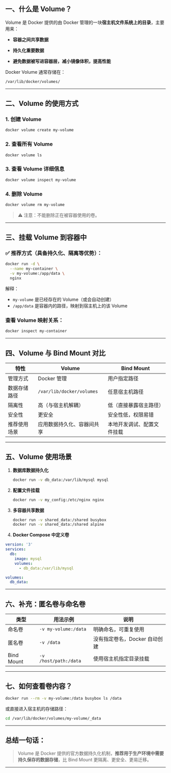 ## 一、什么是 Volume？

Volume 是 Docker 提供的由 Docker 管理的一块**宿主机文件系统上的目录**，主要用来：

-   **容器之间共享数据**
    
-   **持久化重要数据**
    
-   **避免数据被写进容器层，减小镜像体积，提高性能**
    

Docker Volume 通常存储在：

```bash
/var/lib/docker/volumes/
```

---

## 二、Volume 的使用方式

### 1\. 创建 Volume

```bash
docker volume create my-volume
```

### 2\. 查看所有 Volume

```bash
docker volume ls
```

### 3\. 查看 Volume 详细信息

```bash
docker volume inspect my-volume

```
### 4\. 删除 Volume

```bash
docker volume rm my-volume
```

> ⚠️ 注意：不能删除正在被容器使用的卷。

---

## 三、挂载 Volume 到容器中

### ✅ 推荐方式（具备持久化、隔离等优势）：

```bash
docker run -d \
  --name my-container \
  -v my-volume:/app/data \
  nginx
```

解释：

-   `my-volume` 是已经存在的 Volume（或会自动创建）
-   `/app/data` 是容器内的路径，映射到宿主机上的该 Volume
    

### 查看 Volume 映射关系：

```bash
docker inspect my-container
```

---

## 四、Volume 与 Bind Mount 对比

| 特性     | Volume                    | Bind Mount    |
| ------ | ------------------------- | ------------- |
| 管理方式   | Docker 管理                 | 用户指定路径        |
| 数据存储路径 | `/var/lib/docker/volumes` | 任意宿主机路径       |
| 隔离性    | 高（与宿主机解耦）                 | 低（直接暴露宿主路径）   |
| 安全性    | 更安全                       | 安全性低，权限易错     |
| 推荐使用场景 | 应用数据持久化、容器间共享             | 本地开发调试、配置文件挂载 |

---

## 五、Volume 使用场景

1.  **数据库数据持久化**
    
    ```bash
    docker run -v db_data:/var/lib/mysql mysql
    ```
    
2.  **配置文件挂载**
    
    ```bash
    docker run -v my_config:/etc/nginx nginx
    ```
    
3.  **多容器共享数据**
    
    ```bash
    docker run -v shared_data:/shared busybox
    docker run -v shared_data:/shared alpine
    ```
    
4.  **Docker Compose 中定义卷**
    

```yaml
version: '3'
services:
  db:
    image: mysql
    volumes:
      - db_data:/var/lib/mysql

volumes:
  db_data:
```

---

## 六、补充：匿名卷与命名卷

| 类型 | 用法示例 | 说明 |
| --- | --- | --- |
| 命名卷 | `-v my-volume:/data` | 明确命名，可重复使用 |
| 匿名卷 | `-v /data` | 没有指定卷名，Docker 自动创建 |
| Bind Mount | `-v /host/path:/data` | 使用宿主机指定目录挂载 |

---

## 七、如何查看卷内容？

```bash
docker run --rm -v my-volume:/data busybox ls /data
```

或直接进入宿主机的存储路径：

```bash
cd /var/lib/docker/volumes/my-volume/_data
```

---

## 总结一句话：

> Volume 是 Docker 提供的官方数据持久化机制，**推荐用于生产环境中需要持久保存的数据存储**，比 Bind Mount 更隔离、更安全、更易迁移。

---